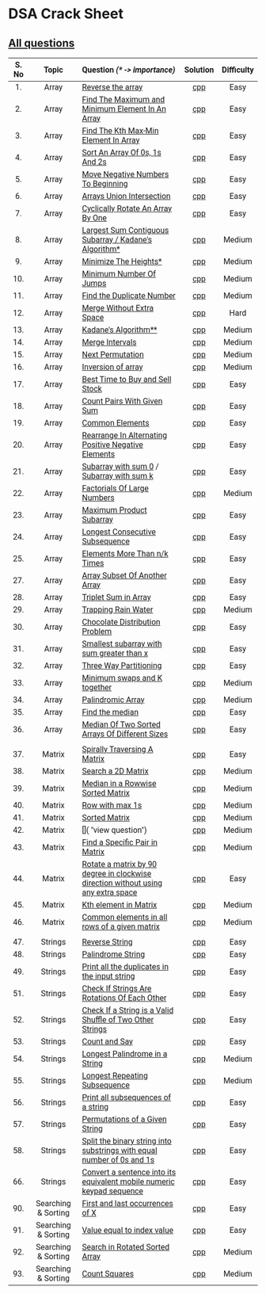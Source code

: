 # DSA Crack Sheet

## [All questions](https://drive.google.com/file/d/1TIj9JtyfoKxdd3U3kpjt869uiImGLnk-/view?usp=sharing)

<span style="font-family:Roboto; font-size:1.3em;">

| S. No |        Topic        | Question _(\* -> importance)_                                                                                                                                                                                      |                                                                     Solution                                                                      | Difficulty |
| :---: | :-----------------: | :----------------------------------------------------------------------------------------------------------------------------------------------------------------------------------------------------------------- | :-----------------------------------------------------------------------------------------------------------------------------------------------: | :--------: |
|  1.   |        Array        | [Reverse the array](https://www.geeksforgeeks.org/write-a-program-to-reverse-an-array-or-string/ "view topic")                                                                                                     |                                            [cpp](./1.%20Reverse%20The%20Array.cpp "view my solution")                                             |    Easy    |
|  2.   |        Array        | [Find The Maximum and Minimum Element In An Array](https://www.geeksforgeeks.org/maximum-and-minimum-in-an-array/ "view topic")                                                                                    |                       [cpp](./2.%20Find%20The%20Maximum%20and%20Minimum%20Element%20In%20An%20Array.cpp "view my solution")                       |    Easy    |
|  3.   |        Array        | [Find The Kth Max-Min Element In Array](https://practice.geeksforgeeks.org/problems/kth-smallest-element/0 "view question")                                                                                        |                              [cpp](./3.%20Find%20The%20Kth%20Max-Min%20Element%20In%20Array.cpp "view my solution")                               |    Easy    |
|  4.   |        Array        | [Sort An Array Of 0s, 1s And 2s](https://practice.geeksforgeeks.org/problems/sort-an-array-of-0s-1s-and-2s/0 "view question")                                                                                      |                                 [cpp](./4.%20Sort%20An%20Array%20Of%200s%201s%20And%202s.cpp "view my solution")                                  |    Easy    |
|  5.   |        Array        | [Move Negative Numbers To Beginning](https://www.geeksforgeeks.org/move-negative-numbers-beginning-positive-end-constant-extra-space/ "view topic")                                                                |                                  [cpp](./5.%20Move%20Negative%20Numbers%20To%20Beginning.cpp "view my solution")                                  |    Easy    |
|  6.   |        Array        | [Arrays Union Intersection](https://practice.geeksforgeeks.org/problems/union-of-two-arrays/0 "view question")                                                                                                     |                                        [cpp](./6.%20Arrays%20Union%20Intersection.cpp "view my solution")                                         |    Easy    |
|  7.   |        Array        | [Cyclically Rotate An Array By One](https://practice.geeksforgeeks.org/problems/cyclically-rotate-an-array-by-one/0 "view question")                                                                               |                                 [cpp](./7.%20Cyclically%20Rotate%20An%20Array%20By%20One.cpp "view my solution")                                  |    Easy    |
|  8.   |        Array        | [Largest Sum Contiguous Subarray / Kadane's Algorithm\*](https://practice.geeksforgeeks.org/problems/kadanes-algorithm/0 "view question")                                                                          |                                    [cpp](./8.%20Largest%20Sum%20Contiguous%20Subarray.cpp "view my solution")                                     |   Medium   |
|  9.   |        Array        | [Minimize The Heights\*](https://practice.geeksforgeeks.org/problems/minimize-the-heights3351/1 "view question")                                                                                                   |                                           [cpp](./9.%20Minimize%20The%20Heights.cpp "view my solution")                                           |   Medium   |
|  10.  |        Array        | [Minimum Number Of Jumps](https://practice.geeksforgeeks.org/problems/minimum-number-of-jumps/0 "view question")                                                                                                   |                                        [cpp](./10.%20Minimum%20Number%20Of%20Jumps.cpp "view my solution")                                        |   Medium   |
|  11.  |        Array        | [Find the Duplicate Number](https://leetcode.com/problems/find-the-duplicate-number/ "view question")                                                                                                              |                                       [cpp](./11.%20Find%20the%20Duplicate%20Number.cpp "view my solution")                                       |   Medium   |
|  12.  |        Array        | [Merge Without Extra Space](https://practice.geeksforgeeks.org/problems/merge-two-sorted-arrays5135/1 "view question")                                                                                             |                                       [cpp](./12.%20Merge%20Without%20Extra%20Space.cpp "view my solution")                                       |    Hard    |
|  13.  |        Array        | [Kadane's Algorithm\*\*](https://practice.geeksforgeeks.org/problems/kadanes-algorithm/0 "view question")                                                                                                          |                                    [cpp](./13.%20Largest%20Sum%20Contiguous%20Subarray.cpp "view my solution")                                    |   Medium   |
|  14.  |        Array        | [Merge Intervals](https://leetcode.com/problems/merge-intervals/ "view question")                                                                                                                                  |                                              [cpp](./14.%20Merge%20Intervals.cpp "view my solution")                                              |   Medium   |
|  15.  |        Array        | [Next Permutation](https://leetcode.com/problems/next-permutation/ "view question")                                                                                                                                |                                             [cpp](./15.%20Next%20Permutation.cpp "view my solution")                                              |   Medium   |
|  16.  |        Array        | [Inversion of array](https://practice.geeksforgeeks.org/problems/inversion-of-array/0 "view question")                                                                                                             |                                             [cpp](./16Inversion%20of%20array.cpp "view my solution")                                              |   Medium   |
|  17.  |        Array        | [Best Time to Buy and Sell Stock](https://leetcode.com/problems/best-time-to-buy-and-sell-stock/ "view question")                                                                                                  |                                 [cpp](./17.%20Best%20Time%20to%20Buy%20and%20Sell%20Stock.cpp "view my solution")                                 |    Easy    |
|  18.  |        Array        | [Count Pairs With Given Sum](https://practice.geeksforgeeks.org/problems/count-pairs-with-given-sum5022/1 "view question")                                                                                         |                                     [cpp](./18.%20Count%20Pairs%20With%20Given%20Sum.cpp "view my solution")                                      |    Easy    |
|  19.  |        Array        | [Common Elements](https://practice.geeksforgeeks.org/problems/common-elements1132/1 "view question")                                                                                                               |                                              [cpp](./19.%20Common%20Elements.cpp "view my solution")                                              |    Easy    |
|  20.  |        Array        | [Rearrange In Alternating Positive Negative Elements](https://www.geeksforgeeks.org/rearrange-array-alternating-positive-negative-items-o1-extra-space/ "view topic")                                              |                        [cpp](./20.%20Rearrange%20In%20Alternating%20Positive%20Negative%20Elements.cpp "view my solution")                        |    Easy    |
|  21.  |        Array        | [Subarray with sum 0](https://practice.geeksforgeeks.org/problems/subarray-with-0-sum/0 "view question") / [Subarray with sum k](https://leetcode.com/problems/subarray-sum-equals-k/ "view question")             |                                          [cpp](./21.%20Subarray%20with%200%20sum.cpp "view my solution")                                          |    Easy    |
|  22.  |        Array        | [Factorials Of Large Numbers](https://practice.geeksforgeeks.org/problems/factorials-of-large-numbers/0 "view question")                                                                                           |                                      [cpp](./22.%20Factorials%20Of%20Large%20Numbers.cpp "view my solution")                                      |   Medium   |
|  23.  |        Array        | [Maximum Product Subarray](https://practice.geeksforgeeks.org/problems/maximum-product-subarray3604/1 "view question")                                                                                             |                                        [cpp](./23.%20Maximum%20Product%20Subarray.cpp "view my solution")                                         |    Easy    |
|  24.  |        Array        | [Longest Consecutive Subsequence](https://practice.geeksforgeeks.org/problems/longest-consecutive-subsequence/0 "view question")                                                                                   |                                     [cpp](./24.%20Longest%20Consecutive%20Subsequence.cpp "view my solution")                                     |    Easy    |
|  25.  |        Array        | [Elements More Than n/k Times](https://www.geeksforgeeks.org/given-an-array-of-of-size-n-finds-all-the-elements-that-appear-more-than-nk-times/ "view question")                                                   |                                     [cpp](./25.%20Elements%20More%20Than%20nk%20Times.cpp "view my solution")                                     |    Easy    |
|  27.  |        Array        | [Array Subset Of Another Array](https://practice.geeksforgeeks.org/problems/array-subset-of-another-array/0 "view question")                                                                                       |                                    [cpp](./27.%20Array%20Subset%20Of%20Another%20Array.cpp "view my solution")                                    |    Easy    |
|  28.  |        Array        | [Triplet Sum in Array](https://practice.geeksforgeeks.org/problems/triplet-sum-in-array/0 "view question")                                                                                                         |                                         [cpp](./28.%20Triplet%20Sum%20in%20Array.cpp "view my solution")                                          |    Easy    |
|  29.  |        Array        | [Trapping Rain Water](https://practice.geeksforgeeks.org/problems/trapping-rain-water/0 "view question")                                                                                                           |                                           [cpp](./29.%20Trapping%20Rain%20Water.cpp "view my solution")                                           |   Medium   |
|  30.  |        Array        | [Chocolate Distribution Problem](https://practice.geeksforgeeks.org/problems/chocolate-distribution-problem/0 "view question")                                                                                     |                                     [cpp](./30.%20Chocolate%20Distribution%20Problem.cpp "view my solution")                                      |    Easy    |
|  31.  |        Array        | [Smallest subarray with sum greater than x](https://practice.geeksforgeeks.org/problems/smallest-subarray-with-sum-greater-than-x/0 "view question")                                                               |                            [cpp](./31.%20Smallest%20subarray%20with%20sum%20greater%20than%20x.cpp "view my solution")                            |    Easy    |
|  32.  |        Array        | [Three Way Partitioning](https://practice.geeksforgeeks.org/problems/three-way-partitioning/1 "view question")                                                                                                     |                                         [cpp](./32.%20Three%20Way%20Partitioning.cpp "view my solution")                                          |    Easy    |
|  33.  |        Array        | [Minimum swaps and K together](https://practice.geeksforgeeks.org/problems/minimum-swaps-required-to-bring-all-elements-less-than-or-equal-to-k-together/0 "view question")                                        |                                    [cpp](./33.%20Minimum%20swaps%20and%20K%20together.cpp "view my solution")                                     |   Medium   |
|  34.  |        Array        | [Palindromic Array](https://practice.geeksforgeeks.org/problems/palindromic-array/0# "view question")                                                                                                              |                                             [cpp](./34.%20Palindromic%20Array.cpp "view my solution")                                             |   Medium   |
|  35.  |        Array        | [Find the median](https://practice.geeksforgeeks.org/problems/find-the-median0527/1 "view question")                                                                                                               |                                             [cpp](./35.%20Find%20the%20median.cpp "view my solution")                                             |    Easy    |
|  36.  |        Array        | [Median Of Two Sorted Arrays Of Different Sizes](https://www.geeksforgeeks.org/median-of-two-sorted-arrays-of-different-sizes/ "view topic")                                                                       |                        [cpp](./36.%20Median%20Of%20Two%20Sorted%20Arrays%20Of%20Different%20Sizes.cpp "view my solution")                         |    Easy    |
|       |                     |                                                                                                                                                                                                                    |                                                                                                                                                   |            |
|  37.  |       Matrix        | [Spirally Traversing A Matrix](https://practice.geeksforgeeks.org/problems/spirally-traversing-a-matrix/0# "view question")                                                                                        |                                     [cpp](./37.%20Spirally%20Traversing%20A%20Matrix.cpp "view my solution")                                      |    Easy    |
|  38.  |       Matrix        | [Search a 2D Matrix](https://leetcode.com/problems/search-a-2d-matrix/ "view question")                                                                                                                            |                                          [cpp](./38.%20Search%20a%202D%20Matrix.cpp "view my solution")                                           |   Medium   |
|  39.  |       Matrix        | [Median in a Rowwise Sorted Matrix](https://practice.geeksforgeeks.org/problems/median-in-a-row-wise-sorted-matrix1527/1 "view question")                                                                          |                                 [cpp](./39.%20Median%20in%20a%20Rowwise%20Sorted%20Matrix.cpp "view my solution")                                 |   Medium   |
|  40.  |       Matrix        | [Row with max 1s](https://practice.geeksforgeeks.org/problems/row-with-max-1s0023/1 "view question")                                                                                                               |                                            [cpp](./40.%20Row%20with%20max%201s.cpp "view my solution")                                            |   Medium   |
|  41.  |       Matrix        | [Sorted Matrix](https://practice.geeksforgeeks.org/problems/sorted-matrix/0# "view question")                                                                                                                      |                                               [cpp](./41.%20Sorted%20Matrix.cpp "view my solution")                                               |   Medium   |
|  42.  |       Matrix        | []( "view question")                                                                                                                                                                                               |                                                      [cpp](./42.%20.cpp "view my solution")                                                       |   Medium   |
|  43.  |       Matrix        | [Find a Specific Pair in Matrix](https://www.geeksforgeeks.org/find-a-specific-pair-in-matrix/ "view topic")                                                                                                       |                                  [cpp](./43.%20Find%20a%20Specific%20Pair%20in%20Matrix.cpp "view my solution")                                   |   Medium   |
|  44.  |       Matrix        | [Rotate a matrix by 90 degree in clockwise direction without using any extra space](https://www.geeksforgeeks.org/rotate-a-matrix-by-90-degree-in-clockwise-direction-without-using-any-extra-space/ "view topic") | [cpp](./44.%20Rotate%20a%20matrix%20by%2090%20degree%20in%20clockwise%20direction%20without%20using%20any%20extra%20space.cpp "view my solution") |    Easy    |
|  45.  |       Matrix        | [Kth element in Matrix](https://practice.geeksforgeeks.org/problems/kth-element-in-matrix/1# "view question")                                                                                                      |                                         [cpp](./45.%20Kth%20element%20in%20Matrix.cpp "view my solution")                                         |   Medium   |
|  46.  |       Matrix        | [Common elements in all rows of a given matrix](https://www.geeksforgeeks.org/common-elements-in-all-rows-of-a-given-matrix/ "view topic")                                                                         |                        [cpp](./46.%20Common%20elements%20in%20all%20rows%20of%20a%20given%20matrix.cpp "view my solution")                        |   Medium   |
|       |                     |                                                                                                                                                                                                                    |                                                                                                                                                   |            |
|  47.  |       Strings       | [Reverse String](https://leetcode.com/problems/reverse-string/ "view question")                                                                                                                                    |                                              [cpp](./47.%20Reverse%20String.cpp "view my solution")                                               |    Easy    |
|  48.  |       Strings       | [Palindrome String](https://practice.geeksforgeeks.org/problems/palindrome-string0817/1 "view question")                                                                                                           |                                             [cpp](./48.%20Palindrome%20String.cpp "view my solution")                                             |    Easy    |
|  49.  |       Strings       | [Print all the duplicates in the input string](https://www.geeksforgeeks.org/print-all-the-duplicates-in-the-input-string/ "view question")                                                                        |                         [cpp](./49.%20Print%20all%20the%20duplicates%20in%20the%20input%20string.cpp "view my solution")                          |    Easy    |
|  51.  |       Strings       | [Check If Strings Are Rotations Of Each Other](https://www.geeksforgeeks.org/a-program-to-check-if-strings-are-rotations-of-each-other/ "view topic")                                                              |                         [cpp](./51.%20Check%20If%20Strings%20Are%20Rotations%20Of%20Each%20Other.cpp "view my solution")                          |    Easy    |
|  52.  |       Strings       | [Check If a String is a Valid Shuffle of Two Other Strings](https://www.programiz.com/java-programming/examples/check-valid-shuffle-of-strings "view topic")                                                       |               [cpp](./52.%20Check%20If%20a%20String%20is%20a%20Valid%20Shuffle%20of%20Two%20Other%20Strings.cpp "view my solution")               |    Easy    |
|  53.  |       Strings       | [Count and Say](https://leetcode.com/problems/count-and-say/ "view question")                                                                                                                                      |                                              [cpp](./53.%20Count%20and%20Say.cpp "view my solution")                                              |    Easy    |
|  54.  |       Strings       | [Longest Palindrome in a String](https://practice.geeksforgeeks.org/problems/longest-palindrome-in-a-string/0 "view question")                                                                                     |                                   [cpp](./54.%20Longest%20Palindrome%20in%20a%20String.cpp "view my solution")                                    |   Medium   |
|  55.  |       Strings       | [Longest Repeating Subsequence](https://practice.geeksforgeeks.org/problems/longest-repeating-subsequence/0 "view question")                                                                                       |                                      [cpp](./55.%20Longest%20Repeating%20Subsequence.cpp "view my solution")                                      |   Medium   |
|  56.  |       Strings       | [Print all subsequences of a string](https://www.geeksforgeeks.org/print-subsequences-string/ "view question")                                                                                                     |                                [cpp](./56.%20Print%20all%20subsequences%20of%20a%20string.cpp "view my solution")                                 |    Easy    |
|  57.  |       Strings       | [Permutations of a Given String](https://practice.geeksforgeeks.org/problems/permutations-of-a-given-string/0 "view question")                                                                                     |                                   [cpp](./57.%20Permutations%20of%20a%20Given%20String.cpp "view my solution")                                    |    Easy    |
|  58.  |       Strings       | [Split the binary string into substrings with equal number of 0s and 1s](https://www.geeksforgeeks.org/split-the-binary-string-into-substrings-with-equal-number-of-0s-and-1s/ "view topic")                       |       [cpp](./58.%20Split%20the%20binary%20string%20into%20substrings%20with%20equal%20number%20of%200s%20and%201s.cpp "view my solution")        |    Easy    |
|  66.  |       Strings       | [Convert a sentence into its equivalent mobile numeric keypad sequence](https://www.geeksforgeeks.org/convert-sentence-equivalent-mobile-numeric-keypad-sequence/ "view topic")                                    |           [cpp](./66.%20Convert%20a%20sentence%20into%20its%20equivalent%20mobile%20numeric%20keypad%20sequence.cpp "view my solution")           |    Easy    |
|  90.  | Searching & Sorting | [First and last occurrences of X](https://practice.geeksforgeeks.org/problems/first-and-last-occurrences-of-x/0 "view topic")                                                                                      |                                  [cpp](./90.%20First%20and%20last%20occurrences%20of%20X.cpp "view my solution")                                  |    Easy    |
|  91.  | Searching & Sorting | [Value equal to index value](https://practice.geeksforgeeks.org/problems/value-equal-to-index-value1330/1 "view topic")                                                                                            |                                     [cpp](./91.%20Value%20equal%20to%20index%20value.cpp "view my solution")                                      |    Easy    |
|  92.  | Searching & Sorting | [Search in Rotated Sorted Array](https://leetcode.com/problems/search-in-rotated-sorted-array/ "view topic")                                                                                                       |                                   [cpp](./92.%20Search%20in%20Rotated%20Sorted%20Array.cpp "view my solution")                                    |   Medium   |
|  93.  | Searching & Sorting | [Count Squares](https://practice.geeksforgeeks.org/problems/count-squares3649/1 "view topic")                                                                                                                      |                                               [cpp](./93.%20Count%20Squares.cpp "view my solution")                                               |   Medium   |

<!--
|  |  | []( "view topic") | []( "view my solution") |  |
|  |  | []( "view topic") | []( "view my solution") |  |
|  |  | []( "view topic") | []( "view my solution") |  |
|  |  | []( "view topic") | []( "view my solution") |  |
-->

</span>

